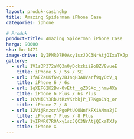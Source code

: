 ```yaml
---
layout: produk-casinghp
title: Amazing Spiderman iPhone Case
categories: iphone

# Produk
product-title: Amazing Spiderman iPhone Case
harga: 90000
sku: hn-1471
image-drive: 1yIPMR07R0Axy1szJQC3NrAtjQIxaTXJp
gallery:
  - url: 1V1sDP372aWQ3n0yDckzkii9oBZV8vueE
    title: iPhone 5 / 5s / SE
  - url: 1faEZaUKf6wy2BJnqH3AUVarf9qyOcV_q
    title: iPhone 6 / 6s
  - url: 1qXEFG2K2Bw-0vEtt__gZ0SXc_jhmv4Xa
    title: iPhone 6 Plus / 6s Plus
  - url: 1CVNiCY3RbUtRzVKrbkjP_TRKgoCYq_or
    title: iPhone 7 / 8
  - url: 12VijRnzcrAPgoPtUOONnfkFXiANma2jI
    title: iPhone 7 Plus / 8 Plus
  - url: 1yIPMR07R0Axy1szJQC3NrAtjQIxaTXJp
    title: iPhone X
---
```


